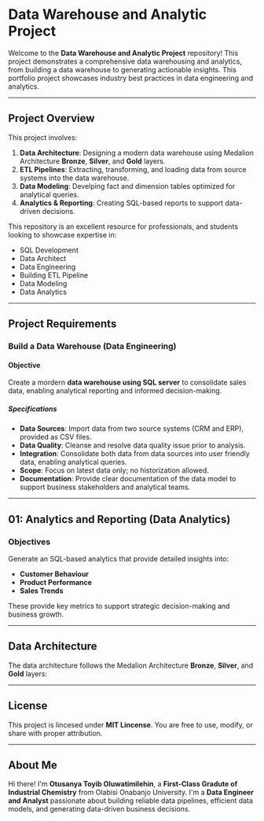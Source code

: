 # Data Warehouse and Analytic Project

Welcome to the **Data Warehouse and Analytic Project** repository!
This project demonstrates a comprehensive data warehousing and analytics, from building a data warehouse to generating actionable insights. This portfolio project showcases industry best practices in data engineering and analytics.

---

## Project Overview
This project involves:

1. **Data Architecture**: Designing a modern data warehouse using Medalion Architecture **Bronze**, **Silver**, and **Gold** layers.
2. **ETL Pipelines**: Extracting, transforming, and loading data from source systems into the data warehouse.
3. **Data Modeling**: Develping fact and dimension tables optimized for analytical queries.
4. **Analytics & Reporting**: Creating SQL-based reports to support data-driven decisions.

This repository is an excellent resource for professionals, and students looking to showcase expertise in:

* SQL Development
* Data Architect
* Data Engineering
* Building ETL Pipeline
* Data Modeling
* Data Analytics

---

## Project Requirements

### Build a Data Warehouse (Data Engineering)

#### Objective

Create a mordern **data warehouse using SQL server** to consolidate sales data, enabling analytical reporting and informed decision-making.

##### Specifications

* **Data Sources**: Import data from two source systems (CRM and ERP), provided as CSV files.
* **Data Quality**: Cleanse and resolve data quality issue prior to analysis.
* **Integration**: Consolidate both data from data sources into user friendly data, enabling analytical queries.
* **Scope**: Focus on latest data only; no historization allowed.
* **Documentation**: Provide clear documentation of the data model to support business stakeholders and analytical teams.

---

## 01: Analytics and Reporting (Data Analytics)

### Objectives

Generate an SQL-based analytics that provide detailed insights into:

* **Customer Behaviour**
* **Product Performance**
* **Sales Trends**

These provide key metrics to support strategic decision-making and business growth.

---

## Data Architecture
The data architecture follows the Medalion Architecture **Bronze**, **Silver**, and **Gold** layers:


---

## License
This project is lincesed under **MIT Lincense**. You are free to use, modify, or share with proper attribution.

---

## About Me
Hi there! I'm **Otusanya Toyib Oluwatimilehin**, a **First-Class Gradute of Industrial Chemistry** from Olabisi Onabanjo University. I'm a **Data Engineer and Analyst** passionate about building reliable data pipelines, efficient data models, and generating data-driven business decisions. 
